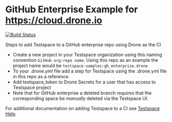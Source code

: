 # GitHub Enterprise Example for https://cloud.drone.io

[![Build Status](https://cloud.drone.io/api/badges/testspace-samples/gh_enterprise.drone/status.svg)](https://cloud.drone.io/testspace-samples/gh_enterprise.drone)

Steps to add Testspace to a GitHub enterprise repo using Drone as the CI
* Create a new project in your Testspace organization using this naming convention `GitHub org:repo name`. Using this repo as an example the project name would be `testspace-samples:gh_enterprise.drone` 
* To your .drone.yml file add a step for Testspace using the .drone.yml file in this repo as a reference.
* Add testspace_token to Drone Secrets for a user that has access to Testspace project
* Note that for GitHub enterprise a deleted branch requires that the corresponding space be *manually* deleted via the Testspace UI.

For additional documentation on adding Testspace to a CI see [Testspace Help](https://help.testspace.com/docs/publish/push-data-add-to-ci).